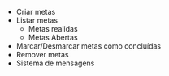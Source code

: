 - Criar metas   
- Listar metas 
    - Metas realidas 
    - Metas Abertas
- Marcar/Desmarcar metas como concluídas
- Remover metas 
- Sistema de mensagens 

